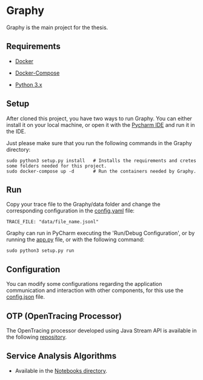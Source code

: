 # Graphy

Graphy is the main project for the thesis.

## Requirements

- [Docker](https://docs.docker.com/install/)

- [Docker-Compose](https://docs.docker.com/compose/install/)

- [Python 3.x](https://www.python.org/downloads/)

## Setup

After cloned this project, you have two ways to run Graphy. You can either install it on your local machine, or open it 
with the [Pycharm IDE](https://www.jetbrains.com/pycharm/) and run it in the IDE.

Just please make sure that you run the following commands in the Graphy directory:

```
sudo python3 setup.py install   # Installs the requirements and cretes some folders needed for this project.
sudo docker-compose up -d       # Run the containers needed by Graphy.
```

## Run
Copy your trace file to the Graphy/data folder and change the corresponding configuration in the 
[config.yaml](graphy/config.yaml) file:

```
TRACE_FILE: "data/file_name.jsonl"
```

Graphy can run in PyCharm executing the 'Run/Debug Configuration', or by running the [app.py](graphy/app.py) file,
 or with the following command:

```
sudo python3 setup.py run
```

## Configuration

You can modify some configurations regarding the application communication and interaction with other components, for 
this use the [config.json](graphy/config.yaml) file.

## OTP (OpenTracing Processor)

The OpenTracing processor developed using Java Stream API is available in the following [repository](https://github.com/jaimelive/OpenTracingProcessor).

## Service Analysis Algorithms

- Available in the [Notebooks directory](../notebooks).
